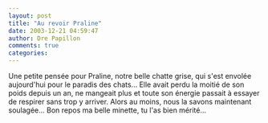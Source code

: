 ```yaml
---
layout: post
title: "Au revoir Praline"
date: 2003-12-21 04:59:47
author: Dre Papillon
comments: true
categories: 
---
```



Une petite pensée pour Praline, notre belle chatte grise, qui s'est envolée aujourd'hui pour le paradis des chats...    Elle avait perdu la moitié de son poids depuis un an, ne mangeait plus et toute son énergie passait à essayer de respirer sans trop y arriver.  Alors au moins, nous la savons maintenant soulagée...  Bon repos ma belle minette, tu l'as bien mérité...